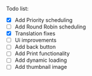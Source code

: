 Todo list:

- [X] Add Priority scheduling
- [ ] Add Round Robin scheduling
- [X] Translation fixes
- [ ] Ui improvements
- [ ] Add back button
- [ ] Add Print functionality
- [ ] Add dynamic loading
- [ ] Add thumbnail image
